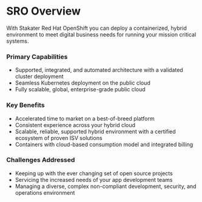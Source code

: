 
# SRO Overview

With Stakater Red Hat OpenShift you can deploy a containerized, hybrid environment to meet digital business needs for running your mission critical systems.

### Primary Capabilities
- Supported, integrated, and automated architecture with a validated cluster deployment
- Seamless Kubernetes deployment on the public cloud
- Fully scalable, global, enterprise-grade public cloud

### Key Benefits
- Accelerated time to market on a best-of-breed platform
- Consistent experience across your hybrid cloud
- Scalable, reliable, supported hybrid environment with a certified ecosystem of proven ISV solutions
- Containers with cloud-based consumption model and integrated billing

### Challenges Addressed
- Keeping up with the ever changing set of open source projects
- Servicing the increased needs of your app development teams
- Managing a diverse, complex non-compliant development, security, and operations environment
